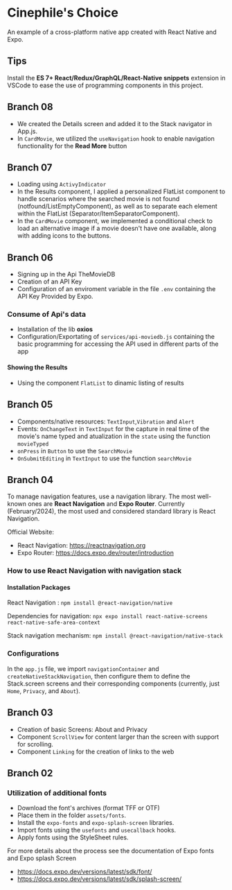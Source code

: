 # Cinephile's Choice

An example of a cross-platform native app created with React Native and Expo.

## Tips

Install the **ES 7+ React/Redux/GraphQL/React-Native snippets** extension in VSCode to ease the use of programming components in this project.

## Branch 08

- We created the Details screen and added it to the Stack navigator in App.js.
- In `CardMovie`, we utilized the `useNavigation` hook to enable navigation functionality for the **Read More** button

## Branch 07

- Loading using `ActivyIndicator`
- In the Results component, I applied a personalized FlatList component to handle scenarios where the searched movie is not found (notfound/ListEmptyComponent), as well as to separate each element within the FlatList (Separator/ItemSeparatorComponent).
- In the `CardMovie` component, we implemented a conditional check to load an alternative image if a movie doesn't have one available, along with adding icons to the buttons.

## Branch 06

- Signing up in the Api TheMovieDB
- Creation of an API Key
- Configuration of an enviroment variable in the file `.env` containing the API Key Provided by Expo.

### Consume of Api's data

- Installation of the lib **oxios**
- Configuration/Exportating of `services/api-moviedb.js` containing the basic programming for accessing the API used in different parts of the app

#### Showing the Results

- Using the component `FlatList` to dinamic listing of results

## Branch 05

- Components/native resources: `TextInput`,`Vibration` and `Alert`
- Events: `OnChangeText` in `TextInput` for the capture in real time of the movie's name typed and atualization in the `state` using the function `movieTyped`
- `onPress` in `Button` to use the `SearchMovie`
- `OnSubmitEditing` in `TextInput` to use the function `searchMovie`

## Branch 04

To manage navigation features, use a navigation library. The most well-known ones are **React Navigation** and **Expo Router**. Currently (February/2024), the most used and considered standard library is React Navigation.

Official Website:

- React Navigation: https://reactnavigation.org
- Expo Router: https://docs.expo.dev/router/introduction

### How to use React Navigation with navigation stack

#### Installation Packages

React Navigation : `npm install @react-navigation/native`

Dependencies for navigation:
`npx expo install react-native-screens react-native-safe-area-context`

Stack navigation mechanism: `npm install @react-navigation/native-stack`

### Configurations

In the `app.js` file, we import `navigationContainer` and `createNativeStackNavigation`, then configure them to define the Stack.screen screens and their corresponding components (currently, just `Home`, `Privacy`, and `About`).

## Branch 03

- Creation of basic Screens: About and Privacy
- Component `ScrollView` for content larger than the screen with support for scrolling.
- Component `Linking` for the creation of links to the web

## Branch 02

### Utilization of additional fonts

- Download the font's archives (format TFF or OTF)
- Place them in the folder `assets/fonts`.
- Install the `expo-fonts` and `expo-splash-screen` libraries.
- Import fonts using the `usefonts` and `usecallback` hooks.
- Apply fonts using the StyleSheet rules.

For more details about the process see the documentation of Expo fonts and Expo splash Screen

- https://docs.expo.dev/versions/latest/sdk/font/
- https://docs.expo.dev/versions/latest/sdk/splash-screen/
